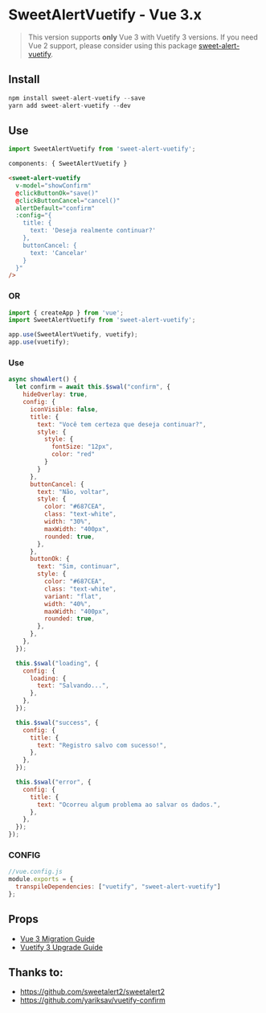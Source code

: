 # SweetAlertVuetify - Vue 3.x

> This version supports **only** Vue 3 with Vuetify 3 versions. If you need Vue 2 support, please consider using this package [sweet-alert-vuetify](https://www.npmjs.com/package/sweet-alert-vuetify).

## Install


```js
npm install sweet-alert-vuetify --save
yarn add sweet-alert-vuetify --dev
```

## Use

```js
import SweetAlertVuetify from 'sweet-alert-vuetify';

components: { SweetAlertVuetify }
```

```html
<sweet-alert-vuetify
  v-model="showConfirm"
  @clickButtonOk="save()"
  @clickButtonCancel="cancel()"
  alertDefault="confirm"
  :config="{
    title: {
      text: 'Deseja realmente continuar?'
    },
    buttonCancel: {
      text: 'Cancelar'
    }
  }"
/>
```

### OR

```js
import { createApp } from 'vue';
import SweetAlertVuetify from 'sweet-alert-vuetify';

app.use(SweetAlertVuetify, vuetify);
app.use(vuetify);

```

### Use

```js
async showAlert() {
  let confirm = await this.$swal("confirm", {
    hideOverlay: true,
    config: {
      iconVisible: false,
      title: {
        text: "Você tem certeza que deseja continuar?",
        style: {
          style: {
            fontSize: "12px",
            color: "red"
          }
        }
      },
      buttonCancel: {
        text: "Não, voltar",
        style: {
          color: "#687CEA",
          class: "text-white",
          width: "30%",
          maxWidth: "400px",
          rounded: true,
        },
      },
      buttonOk: {
        text: "Sim, continuar",
        style: {
          color: "#687CEA",
          class: "text-white",
          variant: "flat",
          width: "40%",
          maxWidth: "400px",
          rounded: true,
        },
      },
    },
  });

  this.$swal("loading", {
    config: {
      loading: {
        text: "Salvando...",
      },
    },
  });

  this.$swal("success", {
    config: {
      title: {
        text: "Registro salvo com sucesso!",
      },
    },
  });

  this.$swal("error", {
    config: {
      title: {
        text: "Ocorreu algum problema ao salvar os dados.",
      },
    },
  });
});
```

### CONFIG
```js 
//vue.config.js
module.exports = {
  transpileDependencies: ["vuetify", "sweet-alert-vuetify"]
};
```

## Props
- [Vue 3 Migration Guide](https://v3-migration.vuejs.org/)
- [Vuetify 3 Upgrade Guide](https://vuetifyjs.com/en/getting-started/upgrade-guide/)

## Thanks to:
- https://github.com/sweetalert2/sweetalert2
- https://github.com/yariksav/vuetify-confirm

